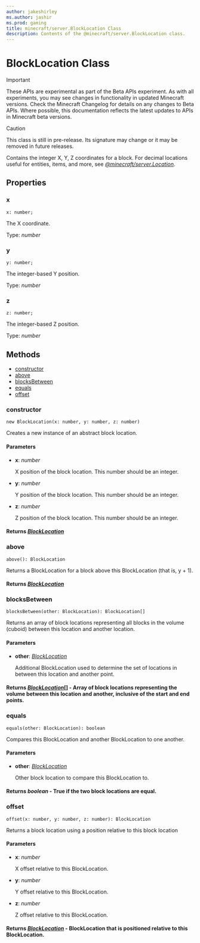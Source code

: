 ```yaml
---
author: jakeshirley
ms.author: jashir
ms.prod: gaming
title: minecraft/server.BlockLocation Class
description: Contents of the @minecraft/server.BlockLocation class.
---
```

# BlockLocation Class
>[!IMPORTANT]
>These APIs are experimental as part of the Beta APIs experiment. As with all experiments, you may see changes in functionality in updated Minecraft versions. Check the Minecraft Changelog for details on any changes to Beta APIs. Where possible, this documentation reflects the latest updates to APIs in Minecraft beta versions.

> [!CAUTION]
> This class is still in pre-release.  Its signature may change or it may be removed in future releases.

Contains the integer X, Y, Z coordinates for a block. For decimal locations useful for entities, items, and more, see [*@minecraft/server.Location*](../server/Location.md).

## Properties

### **x**
`x: number;`

The X coordinate.

Type: *number*

### **y**
`y: number;`

The integer-based Y position.

Type: *number*

### **z**
`z: number;`

The integer-based Z position.

Type: *number*

## Methods
- [constructor](#constructor)
- [above](#above)
- [blocksBetween](#blocksbetween)
- [equals](#equals)
- [offset](#offset)

### **constructor**
`
new BlockLocation(x: number, y: number, z: number)
`

Creates a new instance of an abstract block location.

#### **Parameters**
- **x**: *number*
  
  X position of the block location. This number should be an integer.
- **y**: *number*
  
  Y position of the block location. This number should be an integer.
- **z**: *number*
  
  Z position of the block location. This number should be an integer.

#### **Returns** [*BlockLocation*](BlockLocation.md)

### **above**
`
above(): BlockLocation
`

Returns a BlockLocation for a block above this BlockLocation (that is, y + 1).

#### **Returns** [*BlockLocation*](BlockLocation.md)

### **blocksBetween**
`
blocksBetween(other: BlockLocation): BlockLocation[]
`

Returns an array of block locations representing all blocks in the volume (cuboid) between this location and another location.

#### **Parameters**
- **other**: [*BlockLocation*](BlockLocation.md)
  
  Additional BlockLocation used to determine the set of locations in between this location and another point.

#### **Returns** [*BlockLocation*](BlockLocation.md)[] - Array of block locations representing the volume between this location and another, inclusive of the start and end points.

### **equals**
`
equals(other: BlockLocation): boolean
`

Compares this BlockLocation and another BlockLocation to one another.

#### **Parameters**
- **other**: [*BlockLocation*](BlockLocation.md)
  
  Other block location to compare this BlockLocation to.

#### **Returns** *boolean* - True if the two block locations are equal.

### **offset**
`
offset(x: number, y: number, z: number): BlockLocation
`

Returns a block location using a position relative to this block location

#### **Parameters**
- **x**: *number*
  
  X offset relative to this BlockLocation.
- **y**: *number*
  
  Y offset relative to this BlockLocation.
- **z**: *number*
  
  Z offset relative to this BlockLocation.

#### **Returns** [*BlockLocation*](BlockLocation.md) - BlockLocation that is positioned relative to this BlockLocation.


